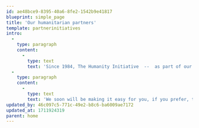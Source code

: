 ```yaml
---
id: ae48bce9-8395-40a6-8fe2-1542b9e41817
blueprint: simple_page
title: 'Our humanitarian partners'
template: partnerinitiatives
intro:
  -
    type: paragraph
    content:
      -
        type: text
        text: 'Since 1984, The Humanity Initiative  --  as part of our conversation with the world  --  has paid close attention to the work of leading humanitarian non-profits across the continents. Now, with the help of Charity Navigator, we have chosen the top thirty to recommend most strongly as part of your research on positive change and for you to investigate for making donations.  '
  -
    type: paragraph
    content:
      -
        type: text
        text: 'We soon will be making it easy for you, if you prefer, to aggregate several donations with one payment, saving time and trouble. We will have direct links as well to both the volunteer and donation pages of each of these 30 non-profits.'
updated_by: 46c097c5-771c-49e2-b8c6-ba6009ae7172
updated_at: 1711924319
parent: home
---
```

